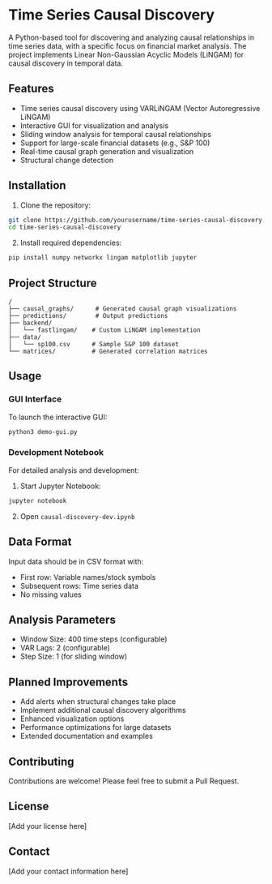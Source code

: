 # Time Series Causal Discovery

A Python-based tool for discovering and analyzing causal relationships in time series data, with a specific focus on financial market analysis. The project implements Linear Non-Gaussian Acyclic Models (LiNGAM) for causal discovery in temporal data.

## Features

- Time series causal discovery using VARLiNGAM (Vector Autoregressive LiNGAM)
- Interactive GUI for visualization and analysis
- Sliding window analysis for temporal causal relationships
- Support for large-scale financial datasets (e.g., S&P 100)
- Real-time causal graph generation and visualization
- Structural change detection

## Installation

1. Clone the repository:
```bash
git clone https://github.com/yourusername/time-series-causal-discovery.git
cd time-series-causal-discovery
```

2. Install required dependencies:
```bash
pip install numpy networkx lingam matplotlib jupyter
```

## Project Structure

```
/
├── causal_graphs/      # Generated causal graph visualizations
├── predictions/        # Output predictions
├── backend/
│   └── fastlingam/    # Custom LiNGAM implementation
├── data/
│   └── sp100.csv      # Sample S&P 100 dataset
└── matrices/          # Generated correlation matrices
```

## Usage

### GUI Interface
To launch the interactive GUI:
```bash
python3 demo-gui.py
```

### Development Notebook
For detailed analysis and development:
1. Start Jupyter Notebook:
```bash
jupyter notebook
```
2. Open `causal-discovery-dev.ipynb`

## Data Format

Input data should be in CSV format with:
- First row: Variable names/stock symbols
- Subsequent rows: Time series data
- No missing values

## Analysis Parameters

- Window Size: 400 time steps (configurable)
- VAR Lags: 2 (configurable)
- Step Size: 1 (for sliding window)

## Planned Improvements

* Add alerts when structural changes take place
* Implement additional causal discovery algorithms
* Enhanced visualization options
* Performance optimizations for large datasets
* Extended documentation and examples

## Contributing

Contributions are welcome! Please feel free to submit a Pull Request.

## License

[Add your license here]

## Contact

[Add your contact information here]

